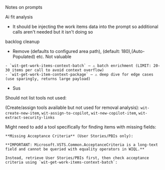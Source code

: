 Notes on prompts

Ai fit analysis
- It should be injecting the work items data into the prompt so additional calls aren't needed but it isn't doing so

backlog cleanup
- Remove  (defaults to configured area path), (default: 180),(Auto-Populated) etc. Not valuable
```
- `wit-get-work-items-context-batch` – ⚠️ batch enrichment (LIMIT: 20-30 items per call to avoid context overflow)
- `wit-get-work-item-context-package` – ⚠️ deep dive for edge cases (use sparingly, returns large payload)
```
- Sus

Should not list tools not used:

(Create/assign tools available but not used for removal analysis): `wit-create-new-item`, `wit-assign-to-copilot`, `wit-new-copilot-item`, `wit-extract-security-links`

Might need to add a tool specifically for finding items with missing fields:

```
**Missing Acceptance Criteria** (User Stories/PBIs only):

**IMPORTANT: Microsoft.VSTS.Common.AcceptanceCriteria is a long-text field and cannot be queried with equality operators in WIQL.**

Instead, retrieve User Stories/PBIs first, then check acceptance criteria using `wit-get-work-items-context-batch`:
```

